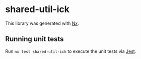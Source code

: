 # shared-util-ick

This library was generated with [Nx](https://nx.dev).

## Running unit tests

Run `nx test shared-util-ick` to execute the unit tests via [Jest](https://jestjs.io).
